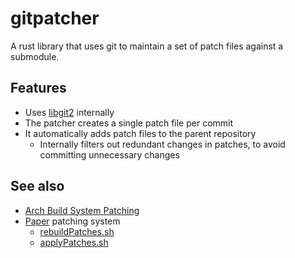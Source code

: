 gitpatcher
==========
A rust library that uses git to maintain a set
of patch files against a submodule.

## Features
- Uses [libgit2](https://libgit2.org/) internally
- The patcher creates a single patch file per commit
- It automatically adds patch files to the parent repository
  - Internally filters out redundant changes in patches,
    to avoid committing unnecessary changes

## See also
- [Arch Build System Patching](https://wiki.archlinux.org/index.php/Patching_packages) 
- [Paper](https://github.com/PaperMC/Paper) patching system
  - [rebuildPatches.sh](https://github.com/PaperMC/Paper/blob/96f8b1a/scripts/rebuildPatches.sh)
  - [applyPatches.sh](https://github.com/PaperMC/Paper/blob/668ad2c/scripts/applyPatches.sh)
